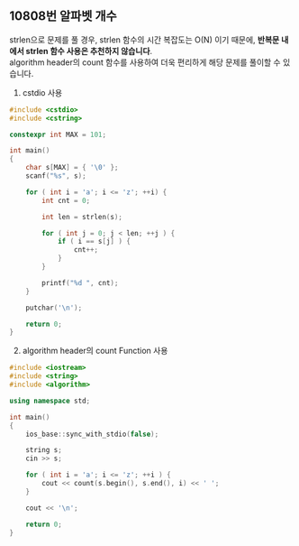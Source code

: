 10808번 알파벳 개수
----------------

strlen으로 문제를 풀 경우, strlen 함수의 시간 복잡도는 O(N) 이기 때문에, **반복문 내에서 strlen 함수 사용은 추천하지 않습니다**.  
algorithm header의 count 함수를 사용하여 더욱 편리하게 해당 문제를 풀이할 수 있습니다.  

1. cstdio 사용

~~~ cpp
#include <cstdio>
#include <cstring>

constexpr int MAX = 101;

int main() 
{
    char s[MAX] = { '\0' };
    scanf("%s", s);

    for ( int i = 'a'; i <= 'z'; ++i) {
        int cnt = 0;

        int len = strlen(s);

        for ( int j = 0; j < len; ++j ) {
            if ( i == s[j] ) {
                cnt++;
            }
        }

        printf("%d ", cnt);
    }

    putchar('\n');

    return 0;
}
~~~

2. algorithm header의 count Function 사용

~~~ cpp
#include <iostream>
#include <string>
#include <algorithm>

using namespace std;

int main() 
{
    ios_base::sync_with_stdio(false);

    string s;
    cin >> s;

    for ( int i = 'a'; i <= 'z'; ++i ) {
        cout << count(s.begin(), s.end(), i) << ' ';
    }

    cout << '\n';

    return 0;
}
~~~